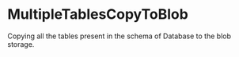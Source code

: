 # MultipleTablesCopyToBlob
Copying all the tables present in the schema of Database to the blob storage.
